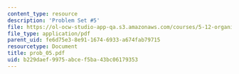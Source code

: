 ```yaml
---
content_type: resource
description: 'Problem Set #5'
file: https://ol-ocw-studio-app-qa.s3.amazonaws.com/courses/5-12-organic-chemistry-i-spring-2003/b229daef9975abcef5ba43bc06179353_prob_05.pdf
file_type: application/pdf
parent_uid: fe6d75e3-8e91-1674-6933-a674fab79715
resourcetype: Document
title: prob_05.pdf
uid: b229daef-9975-abce-f5ba-43bc06179353
---
```

